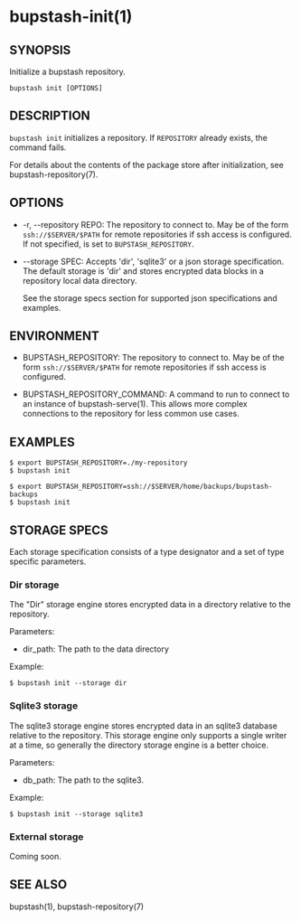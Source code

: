 bupstash-init(1) 
================

## SYNOPSIS

Initialize a bupstash repository.

`bupstash init [OPTIONS]`

## DESCRIPTION

`bupstash init` initializes a repository.
If `REPOSITORY` already exists, the command fails.

For details about the contents of the package store after initialization, see bupstash-repository(7).

## OPTIONS

* -r, --repository REPO:
  The repository to connect to. May be of the form `ssh://$SERVER/$PATH` for
  remote repositories if ssh access is configured. If not specified, is set to `BUPSTASH_REPOSITORY`.

* --storage SPEC:
  Accepts 'dir', 'sqlite3' or a json storage specification.
  The default storage is 'dir' and stores encrypted data blocks in a 
  repository local data directory.

  See the storage specs section for supported json specifications and examples.

## ENVIRONMENT

* BUPSTASH_REPOSITORY:
  The repository to connect to. May be of the form `ssh://$SERVER/$PATH` for
  remote repositories if ssh access is configured.

* BUPSTASH_REPOSITORY_COMMAND:
  A command to run to connect to an instance of bupstash-serve(1). This 
  allows more complex connections to the repository for less common use cases.

## EXAMPLES

```
$ export BUPSTASH_REPOSITORY=./my-repository
$ bupstash init

$ export BUPSTASH_REPOSITORY=ssh://$SERVER/home/backups/bupstash-backups
$ bupstash init
```

## STORAGE SPECS

Each storage specification consists of a type designator and a set
of type specific parameters.

### Dir storage

The "Dir" storage engine stores encrypted data in a directory relative
to the repository.

Parameters:

- dir_path: The path to the data directory

Example:

```
$ bupstash init --storage dir
```

### Sqlite3 storage

The sqlite3 storage engine stores encrypted data in an sqlite3 database relative
to the repository. This storage engine only supports a single writer at a time,
so generally the directory storage engine is a better choice.

Parameters:

- db_path: The path to the sqlite3.

Example:

```
$ bupstash init --storage sqlite3
```

### External storage

Coming soon.

## SEE ALSO

bupstash(1), bupstash-repository(7)
